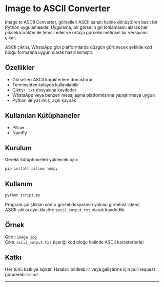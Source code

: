 # Image to ASCII Converter

Image to ASCII Converter, görselleri ASCII sanatı haline dönüştüren basit bir Python uygulamasıdır. Uygulama, bir görselin gri tonlamasını alarak her pikseli karakter ile temsil eder ve ortaya görselin metinsel bir versiyonu çıkar.

ASCII çıktısı, WhatsApp gibi platformlarda düzgün görünecek şekilde kod bloğu formatına uygun olarak hazırlanmıştır.

## Özellikler

- Görselleri ASCII karakterlere dönüştürür  
- Terminalden kolayca kullanılabilir  
- Çıktıyı `.txt` dosyasına kaydeder  
- WhatsApp veya benzeri mesajlaşma platformlarına yapıştırmaya uygun  
- Python ile yazılmış, açık kaynak

## Kullanılan Kütüphaneler

- Pillow  
- NumPy

## Kurulum

Gerekli kütüphaneleri yüklemek için:

```bash
pip install pillow numpy
```

## Kullanım

```bash
python script.py
```

Program çalıştıktan sonra görsel dosyasının yolunu girmeniz istenir.  
ASCII çıktısı aynı klasöre `ascii_output.txt` olarak kaydedilir.

## Örnek

Girdi: `image.jpg`  
Çıktı: `ascii_output.txt` (içeriği kod bloğu halinde ASCII karakterlerle)

## Katkı

Her türlü katkıya açıktır. Hataları bildirebilir veya geliştirme için pull request gönderebilirsiniz.

---
